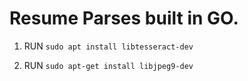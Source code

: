 # Resume Parses built in GO.


1. RUN `sudo apt install libtesseract-dev`

2. RUN `sudo apt-get install libjpeg9-dev`

